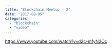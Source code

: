 ```yaml
---
title: "Blockchain Meetup - 2"
date: "2017-08-05"
categories: 
  - "blockchain"
  - "video"
---
```


https://www.youtube.com/watch?v=d2c-mfyN2Oc
